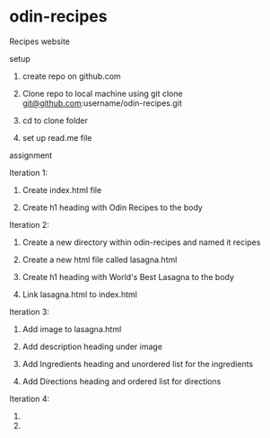 # odin-recipes
Recipes website

setup
1. create repo on github.com

2.  Clone repo to local machine using git clone git@github.com:username/odin-recipes.git

3. cd to clone folder 

4. set up read.me file 

assignment

Iteration 1:

1. Create index.html file

2. Create h1 heading with Odin Recipes to the body

Iteration 2:

1. Create a new directory within odin-recipes and named it recipes

2. Create a new html file called lasagna.html

3. Create h1 heading with World's Best Lasagna to the body

4. Link lasagna.html to index.html 

Iteration 3: 


1. Add image to lasagna.html

2. Add description heading under image

3. Add Ingredients heading and unordered list for the ingredients

4. Add Directions heading and ordered list for directions

Iteration 4:

1.

2.